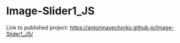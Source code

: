 # Image-Slider1_JS

Link to published project: https://antoninavechorko.github.io/Image-Slider1_JS/

